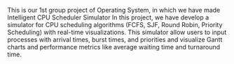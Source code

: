 This is our 1st group project of Operating System, in which we have made Intelligent CPU Scheduler Simulator
In this project, we have develop a simulator for CPU scheduling algorithms (FCFS, SJF, Round Robin, Priority Scheduling) with real-time visualizations. 
This simulator allow users to input processes with arrival times, burst times, and priorities and visualize Gantt charts and performance metrics like average waiting time and turnaround time.
